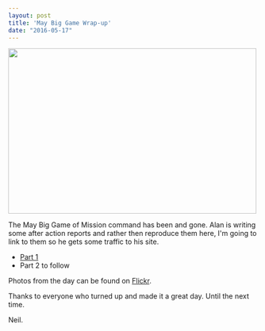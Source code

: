 ```yaml
---
layout: post
title: 'May Big Game Wrap-up'
date: "2016-05-17"
---
```

<a data-flickr-embed="true"  href="https://www.flickr.com/photos/abbeywoodirregulars/26616097380/in/datetaken/"><img src="https://farm8.staticflickr.com/7031/26616097380_e1c82d8bff.jpg" width="500" height="334"></a><script async src="//embedr.flickr.com/assets/client-code.js" charset="utf-8"></script>

The May Big Game of Mission command has been and gone. Alan is writing some after action reports and rather then reproduce them here, I'm going to link to them so he gets some traffic to his site.

 - [Part 1](https://benthamfish2.wordpress.com/2016/05/11/the-day-after-d-day-1/)
 - Part 2 to follow

Photos from the day can be found on [Flickr](https://www.flickr.com/gp/abbeywoodirregulars/137978).

Thanks to everyone who turned up and made it a great day. Until the next time.

Neil.
